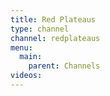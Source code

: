 ```yaml
---
title: Red Plateaus
type: channel
channel: redplateaus
menu:
  main:
    parent: Channels
videos:
---
```

